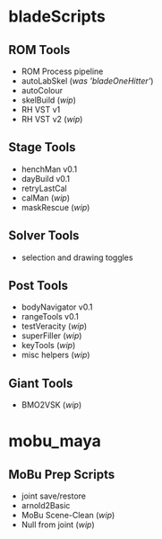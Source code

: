 # bladeScripts

## ROM Tools
+ ROM Process pipeline
+ autoLabSkel (_was 'bladeOneHitter'_)
+ autoColour
+ skelBuild (_wip_)
+ RH VST v1
+ RH VST v2 (_wip_)

## Stage Tools
+ henchMan v0.1
+ dayBuild v0.1
+ retryLastCal
+ calMan (_wip_)
+ maskRescue (_wip_)

## Solver Tools
+ selection and drawing toggles

## Post Tools
+ bodyNavigator v0.1
+ rangeTools v0.1
+ testVeracity (_wip_)
+ superFiller (_wip_)
+ keyTools (_wip_)
+ misc helpers (_wip_)

## Giant Tools
+ BMO2VSK (_wip_)


# mobu_maya

## MoBu Prep Scripts
+ joint save/restore
+ arnold2Basic 
+ MoBu Scene-Clean (_wip_)
+ Null from joint (_wip_)
